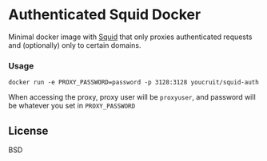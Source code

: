 # Authenticated Squid Docker

Minimal docker image with [Squid] that only proxies authenticated requests and (optionally) only to certain domains.

### Usage
```
docker run -e PROXY_PASSWORD=password -p 3128:3128 youcruit/squid-auth
```

When accessing the proxy, proxy user will be ```proxyuser```, and password will be whatever you set in ```PROXY_PASSWORD```

License
----

BSD

   [squid]: <http://www.squid-cache.org/>

